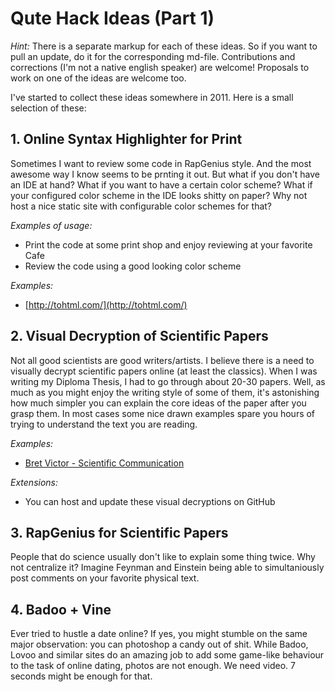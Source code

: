Qute Hack Ideas (Part 1)
===

_Hint:_ There is a separate markup for each of these ideas. So if you want to pull an update, do it for the corresponding md-file. Contributions and corrections (I'm not a native english speaker) are welcome! Proposals to work on one of the ideas are welcome too.

I've started to collect these ideas somewhere in 2011. Here is a small selection of these:

## 1. Online Syntax Highlighter for Print

Sometimes I want to review some code in RapGenius style. And the most awesome way I know seems to be prnting it out. But what if you don't have an IDE at hand? What if you want to have a certain color scheme? What if your configured color scheme in the IDE looks shitty on paper? Why not host a nice static site with configurable color schemes for that?
 
*Examples of usage:*

 * Print the code at some print shop and enjoy reviewing at your favorite Cafe
 * Review the code using a good looking color scheme

*Examples:*

 * [http://tohtml.com/](http://tohtml.com/)

## 2. Visual Decryption of Scientific Papers

Not all good scientists are good writers/artists. I believe there is a need to visually decrypt scientific papers online (at least the classics). When I was writing my Diploma Thesis, I had to go through about 20-30 papers. Well, as much as you might enjoy the writing style of some of them, it's astonishing how much simpler you can explain the core ideas of the paper after you grasp them. In most cases some nice drawn examples spare you hours of trying to understand the text you are reading.

*Examples:*

 * [Bret Victor - Scientific Communication](http://worrydream.com/#!/ScientificCommunicationAsSequentialArt)

*Extensions:*

 * You can host and update these visual decryptions on GitHub

## 3. RapGenius for Scientific Papers

People that do science usually don't like to explain some thing twice. Why not centralize it? Imagine Feynman and Einstein being able to simultaniously post comments on your favorite physical text.

## 4. Badoo + Vine

Ever tried to hustle a date online? If yes, you might stumble on the same major observation: you can photoshop a candy out of shit. While Badoo, Lovoo and similar sites do an amazing job to add some game-like behaviour to the task of online dating, photos are not enough. We need video. 7 seconds might be enough for that.
